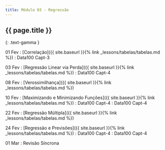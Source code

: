 ```yaml
---
title: Módulo 03 - Regressão
---
```


## {{ page.title }}
{: .text-gamma }

01 Fev
: [Correlação]({{ site.baseurl }}{% link _lessons/tabelas/tabelas.md %})
  : Data100 Capt-3

03 Fev
: [Regressão Linear via Perda]({{ site.baseurl }}{% link _lessons/tabelas/tabelas.md %})
  : Data100 Capt-4

08 Fev
: [Verossimilhança]({{ site.baseurl }}{% link _lessons/tabelas/tabelas.md %})

10 Fev
: [Maximizando e Minimizando Funções]({{ site.baseurl }}{% link _lessons/tabelas/tabelas.md %})
  : Data100 Capt-4 : Data100 Capt-4

22 Fev
: [Regressão Múltipla]({{ site.baseurl }}{% link _lessons/tabelas/tabelas.md %})

24 Fev
: [Regressão e Previsões]({{ site.baseurl }}{% link _lessons/tabelas/tabelas.md %})
  : Data100 Capt-4 : Data100 Capt-4

01 Mar
: Revisão Síncrona
